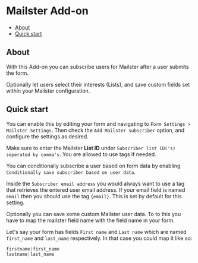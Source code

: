 # Mailster Add-on

* [About](#about)
* [Quick start](#quick-start)

## About

With this Add-on you can subscribe users for Mailster after a user submits the form.

Optionally let users select their interests (Lists), and save custom fields set within your Mailster configuration.

## Quick start

You can enable this by editing your form and navigating to `Form Settings > Mailster Settings`. Then check the `Add Mailster subscriber` option, and configure the settings as desired.

Make sure to enter the Mailster **List ID** under `Subscriber list ID('s) seperated by comma's`. You are allowed to use tags if needed.

You can conditionally subscribe a user based on form data by enabling `Conditionally save subscriber based on user data`.

Inside the `Subscriber email address` you would always want to use a tag that retrieves the entered user email address. If your email field is named `email` then you should use the tag `{email}`. This is set by default for this setting.

Optionally you can save some custom Mailster user data. To to this you have to map the mailster field name with the field name in your form.

Let's say your form has fields `First name` and `Last name` which are named `first_name` and `last_name` respectively. In that case you could map it like so:

```js
firstname|first_name
lastname|last_name
```
